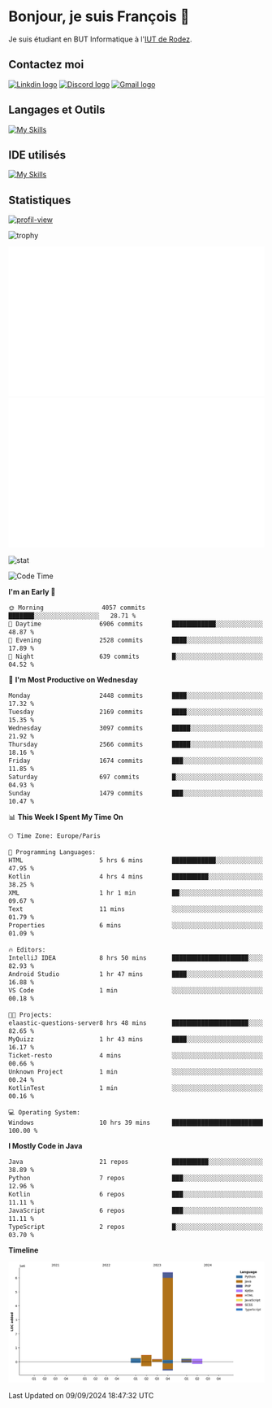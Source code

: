 # Bonjour, je suis François 👋

Je suis étudiant en BUT Informatique à l'[IUT de Rodez](https://iut-rodez.fr).

## Contactez moi

<p>
<a href="https://www.linkedin.com/in/fran%C3%A7ois-de-saint-palais-00985327a/" target="blank"><img src="https://img.shields.io/badge/LinkedIn-0077B5?style=for-the-badge&logo=linkedin&logoColor=white" alt="Linkdin logo"/></a>
<a href="https://discord.gg/francis389" target="blank"><img src="https://img.shields.io/badge/Discord-7289DA?style=for-the-badge&logo=discord&logoColor=white" alt="Discord logo" /></a>
<a href="mailto:francois-sp@gmx.fr" target="blank"><img src="https://img.shields.io/badge/Gmail-D14836?style=for-the-badge&logo=gmail&logoColor=white" alt="Gmail logo"/></a> 
</p>

## Langages et Outils

[![My Skills](https://skillicons.dev/icons?i=java,py,kotlin,spring,git,html,css,sass,svelte,vue,angular,react,bootstrap,ts,jquery,js,php,mysql,sqlite,grafana,linux,windows,figma,postman)](https://skillicons.dev)

## IDE utilisés

[![My Skills](https://skillicons.dev/icons?i=idea,phpstorm,pycharm,androidstudio,vscode,webstorm,eclipse)](https://skillicons.dev)

## Statistiques

[![profil-view](https://komarev.com/ghpvc/?username=francois389&label=Profile%20views&color=0e75b6&style=flat)](https://github.com/ryo-ma/github-profile-trophy)

![trophy](https://github-profile-trophy.vercel.app/?username=Francois389&theme=onedark&column=-1)

![top-lang](https://raw.githubusercontent.com/Francois389/github-stat/master/generated/languages.svg#gh-dark-mode-only)
![](https://raw.githubusercontent.com/Francois389/github-stat/master/generated/overview.svg#gh-dark-mode-only)

![stat](https://github-readme-stats.vercel.app/api?username=francois389&show_icons=true&locale=fr&theme=onedark)

<!--START_SECTION:waka-->
![Code Time](http://img.shields.io/badge/Code%20Time-315%20hrs%2015%20mins-blue)

**I'm an Early 🐤** 

```text
🌞 Morning                4057 commits        ███████░░░░░░░░░░░░░░░░░░   28.71 % 
🌆 Daytime                6906 commits        ████████████░░░░░░░░░░░░░   48.87 % 
🌃 Evening                2528 commits        ████░░░░░░░░░░░░░░░░░░░░░   17.89 % 
🌙 Night                  639 commits         █░░░░░░░░░░░░░░░░░░░░░░░░   04.52 % 
```
📅 **I'm Most Productive on Wednesday** 

```text
Monday                   2448 commits        ████░░░░░░░░░░░░░░░░░░░░░   17.32 % 
Tuesday                  2169 commits        ████░░░░░░░░░░░░░░░░░░░░░   15.35 % 
Wednesday                3097 commits        █████░░░░░░░░░░░░░░░░░░░░   21.92 % 
Thursday                 2566 commits        █████░░░░░░░░░░░░░░░░░░░░   18.16 % 
Friday                   1674 commits        ███░░░░░░░░░░░░░░░░░░░░░░   11.85 % 
Saturday                 697 commits         █░░░░░░░░░░░░░░░░░░░░░░░░   04.93 % 
Sunday                   1479 commits        ███░░░░░░░░░░░░░░░░░░░░░░   10.47 % 
```


📊 **This Week I Spent My Time On** 

```text
🕑︎ Time Zone: Europe/Paris

💬 Programming Languages: 
HTML                     5 hrs 6 mins        ████████████░░░░░░░░░░░░░   47.95 % 
Kotlin                   4 hrs 4 mins        ██████████░░░░░░░░░░░░░░░   38.25 % 
XML                      1 hr 1 min          ██░░░░░░░░░░░░░░░░░░░░░░░   09.67 % 
Text                     11 mins             ░░░░░░░░░░░░░░░░░░░░░░░░░   01.79 % 
Properties               6 mins              ░░░░░░░░░░░░░░░░░░░░░░░░░   01.09 % 

🔥 Editors: 
IntelliJ IDEA            8 hrs 50 mins       █████████████████████░░░░   82.93 % 
Android Studio           1 hr 47 mins        ████░░░░░░░░░░░░░░░░░░░░░   16.88 % 
VS Code                  1 min               ░░░░░░░░░░░░░░░░░░░░░░░░░   00.18 % 

🐱‍💻 Projects: 
elaastic-questions-server8 hrs 48 mins       █████████████████████░░░░   82.65 % 
MyQuizz                  1 hr 43 mins        ████░░░░░░░░░░░░░░░░░░░░░   16.17 % 
Ticket-resto             4 mins              ░░░░░░░░░░░░░░░░░░░░░░░░░   00.66 % 
Unknown Project          1 min               ░░░░░░░░░░░░░░░░░░░░░░░░░   00.24 % 
KotlinTest               1 min               ░░░░░░░░░░░░░░░░░░░░░░░░░   00.16 % 

💻 Operating System: 
Windows                  10 hrs 39 mins      █████████████████████████   100.00 % 
```

**I Mostly Code in Java** 

```text
Java                     21 repos            ██████████░░░░░░░░░░░░░░░   38.89 % 
Python                   7 repos             ███░░░░░░░░░░░░░░░░░░░░░░   12.96 % 
Kotlin                   6 repos             ███░░░░░░░░░░░░░░░░░░░░░░   11.11 % 
JavaScript               6 repos             ███░░░░░░░░░░░░░░░░░░░░░░   11.11 % 
TypeScript               2 repos             █░░░░░░░░░░░░░░░░░░░░░░░░   03.70 % 
```



**Timeline**

![Lines of Code chart](https://raw.githubusercontent.com/Francois389/Francois389/main/assets/bar_graph.png)


 Last Updated on 09/09/2024 18:47:32 UTC
<!--END_SECTION:waka-->
